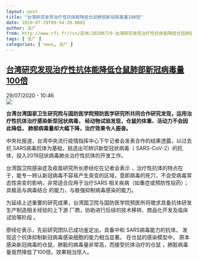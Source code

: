 ```yaml
---
layout: post
title: "台湾研究发现治疗性抗体能降低仓鼠肺部新冠病毒量100倍"
date: 2020-07-29T09:54:28.000Z
author: 法广
from: http://www.rfi.fr//cn/亚洲/20200729-台湾研究发现治疗性抗体能降低仓鼠肺部新冠病毒量100倍
tags: [ 法广 ]
categories: [ news, 法广 ]
---
```

<!--1596016468000-->
[台湾研究发现治疗性抗体能降低仓鼠肺部新冠病毒量100倍](http://www.rfi.fr//cn/%E4%BA%9A%E6%B4%B2/20200729-%E5%8F%B0%E6%B9%BE%E7%A0%94%E7%A9%B6%E5%8F%91%E7%8E%B0%E6%B2%BB%E7%96%97%E6%80%A7%E6%8A%97%E4%BD%93%E8%83%BD%E9%99%8D%E4%BD%8E%E4%BB%93%E9%BC%A0%E8%82%BA%E9%83%A8%E6%96%B0%E5%86%A0%E7%97%85%E6%AF%92%E9%87%8F100%E5%80%8D)
------

<div>
<div>29/07/2020 - 10:46</div><img src="https://s.rfi.fr/media/display/40b055ce-becc-11ea-b108-005056bf87d6/w:310/p:16x9/xgb.png"><p><strong>台湾台湾国家卫生研究院与国防医学院预防医学研究所共同合作研究发现，运用治疗性抗体治疗感染新型冠状病毒， 经动物试验发现，仓鼠的体重、活动力不会因此降低， 肺部病毒量却大幅下降，治疗效果令人振奋。</strong></p><div class="t-content__body u-clearfix"><div class="m-interstitial"></div><p>中央社报道，台湾中央流行疫情指挥中心下午记者会发表合作的结果透露，以过去抗 SARS病毒抗体为基础，挑选出可辨识新型冠状病毒（ SARS-CoV-2）的抗体，投入2019冠状病毒肺炎治疗性抗体的开发工作。 </p><p>台湾国卫院感染症及疫苗研究所长廖经伦在记者会表示 ，治疗性抗体的特点在于，能专一辨认新冠病毒不容易产生突变的区域，意即病毒的死穴，不会受病毒常态性突变的影响，非常适合应用于治疗SARS 相关疾病（如重症或预防性投药）；具极高与病毒结合 的能力，与极强抑制病毒感染的能力。 </p><p>为延续上述重要的研究成果，台湾国卫院与国防医学院预医所将徵求具备抗体研发生产制造相关经验的上下游 厂商，协助进行后续的技术移转、商品化开发及临床试验等阶段 。</p><p>廖经伦表示，先前研究团队已成功鉴定出，具备中和 SARS病毒能力的抗体， 发现这个抗体抑制新冠病毒感染细胞的能力相当显著。 在仓鼠的感染模型中， 原本感染新冠病毒的仓鼠，肺脏的病毒量非常高，而接受抗体治疗的仓鼠 ，肺脏病毒量竟然降低了100倍，效果相当惊人。</p><p> </p><div class="o-self-promo o-self-promo--nl o-self-promo--hidden" data-selfpromo-newsletter></div><div class="o-self-promo o-self-promo--app o-self-promo--hidden" data-selfpromo-app></div></div>
</div>
